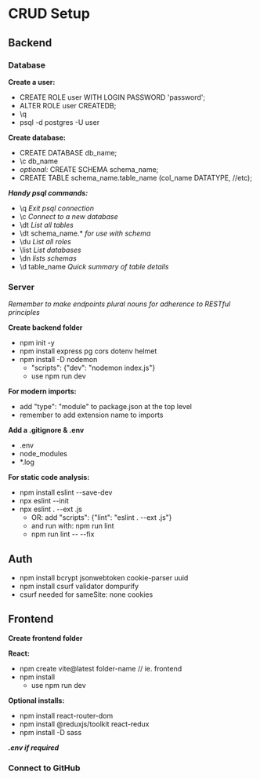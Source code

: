 # CRUD Setup
## Backend
### Database
**Create a user:** 
- CREATE ROLE user WITH LOGIN PASSWORD 'password';
- ALTER ROLE user CREATEDB;
- \q
- psql -d postgres -U user

**Create database:** 
- CREATE DATABASE db_name;
- \c db_name
- *optional:* CREATE SCHEMA schema_name;
- CREATE TABLE schema_name.table_name (col_name DATATYPE, //etc);

***Handy psql commands:***
- \q *Exit psql connection*
- \c *Connect to a new database*
- \dt *List all tables*
- \dt schema_name.* *for use with schema*
- \du *List all roles*
- \list *List databases*
- \dn *lists schemas*
- \d table_name *Quick summary of table details*

### Server

*Remember to make endpoints plural nouns for adherence to RESTful principles*

**Create backend folder**
- npm init -y
- npm install express pg cors dotenv helmet
- npm install -D nodemon
    - "scripts": {"dev": "nodemon index.js"}
    - use npm run dev

**For modern imports:**
- add "type": "module" to package.json at the top level
- remember to add extension name to imports

**Add a .gitignore & .env**
- .env
- node_modules
- *.log

**For static code analysis:**
- npm install eslint --save-dev
- npx eslint --init
- npx eslint . --ext .js
    - OR: add "scripts": {"lint": "eslint . --ext .js"}
    - and run with: npm run lint
    - npm run lint -- --fix

## Auth
- npm install bcrypt jsonwebtoken cookie-parser uuid
- npm install csurf validator dompurify
- csurf needed for sameSite: none cookies

## Frontend 
**Create frontend folder**

**React:**
- npm create vite@latest folder-name // ie. frontend
- npm install
    - use npm run dev

**Optional installs:**
- npm install react-router-dom
- npm install @reduxjs/toolkit react-redux
- npm install -D sass

***.env if required***

### Connect to GitHub


